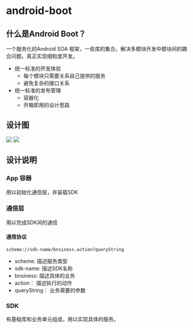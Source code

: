 # android-boot

## 什么是Android Boot？
一个服务化的Android SOA 框架，一些库的集合。解决多模块开发中模块间的耦合问题。真正实现细粒度开发。

- 统一标准的开发体验
    + 每个模块只需要关系自己提供的服务
    + 避免复杂的接口关系
- 统一标准的发布管理
    + 容器化
    + 开箱即用的设计思路

## 设计图

![](http://onhff7qaf.bkt.clouddn.com/android-boot.001.jpeg)
![](http://onhff7qaf.bkt.clouddn.com/android-boot.002.jpeg)

## 设计说明

### App 容器
用以初始化通信层，并装载SDK

### 通信层
用以完成SDK间的通信

#### 通信协议
`scheme://sdk-name/bnsiness.action?queryString`

- scheme: 描述服务类型
- sdk-name: 描述SDK名称
- bnsiness: 描述具体的业务
- action： 描述执行的动作
- queryString： 业务需要的参数

### SDK
有基础库和业务单元组成，用以实现具体的服务。